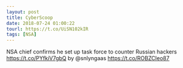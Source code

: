 ```yaml
---
layout: post
title: CyberScoop
date: 2018-07-24 01:00:22
tourl: https://t.co/UiSN102kIR
tags: [NSA]
---
```

NSA chief confirms he set up task force to counter Russian hackers  https://t.co/PYfkiV7gbQ by @snlyngaas https://t.co/ROBZCIeo87